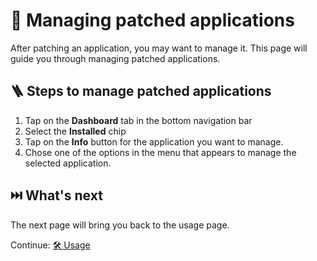 # 🧰 Managing patched applications

After patching an application, you may want to manage it. This page will guide you through managing patched applications.

## 🪜 Steps to manage patched applications

1. Tap on the **Dashboard** tab in the bottom navigation bar
2. Select the **Installed** chip
3. Tap on the **Info** button for the application you want to manage.
4. Chose one of the options in the menu that appears to manage the selected application.

## ⏭️ What's next

The next page will bring you back to the usage page.

Continue: [🛠️ Usage](2_usage.md)
